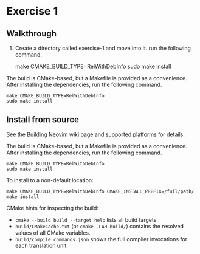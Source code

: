# Exercise 1

## Walkthrough
1. Create a directory called exercise-1 and move into it.
run the following command.
    
    make CMAKE_BUILD_TYPE=RelWithDebInfo
    sudo make install

The build is CMake-based, but a Makefile is provided as a convenience.
After installing the dependencies, run the following command.

    make CMAKE_BUILD_TYPE=RelWithDebInfo
    sudo make install

Install from source
-------------------

See the [Building Neovim](https://github.com/neovim/neovim/wiki/Building-Neovim) wiki page and [supported platforms](https://neovim.io/doc/user/support.html#supported-platforms) for details.

The build is CMake-based, but a Makefile is provided as a convenience.
After installing the dependencies, run the following command.

    make CMAKE_BUILD_TYPE=RelWithDebInfo
    sudo make install

To install to a non-default location:

    make CMAKE_BUILD_TYPE=RelWithDebInfo CMAKE_INSTALL_PREFIX=/full/path/
    make install

CMake hints for inspecting the build:

- `cmake --build build --target help` lists all build targets.
- `build/CMakeCache.txt` (or `cmake -LAH build/`) contains the resolved values of all CMake variables.
- `build/compile_commands.json` shows the full compiler invocations for each translation unit.

